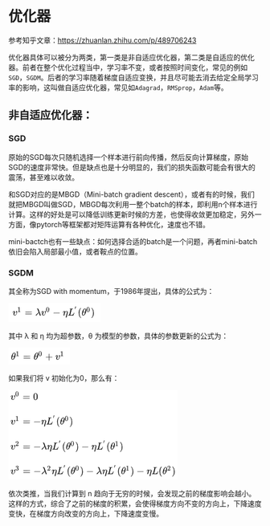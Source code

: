 # 优化器

参考知乎文章：https://zhuanlan.zhihu.com/p/489706243

优化器具体可以被分为两类，第一类是非自适应优化器，第二类是自适应的优化器。前者在整个优化过程当中，学习率不变，或者按照时间变化，常见的例如`SGD`，`SGDM`。后者的学习率随着梯度自适应变换，并且尽可能去消去给定全局学习率的影响，这叫做自适应优化器，常见如`Adagrad`，`RMSprop`，`Adam`等。

## 非自适应优化器：

### SGD

原始的SGD每次只随机选择一个样本进行前向传播，然后反向计算梯度，原始SGD的速度非常快。但是缺点也是十分明显的，我们的损失函数可能会有很大的震荡，甚至难以收敛。

和SGD对应的是MBGD（Mini-batch gradient descent），或者有的时候，我们就把MBGD叫做SGD，MBGD每次利用一整个batch的样本，即利用n个样本进行计算。这样的好处是可以降低训练更新时候的方差，也使得收敛更加稳定，另外一方面，像pytorch等框架都对矩阵运算有各种优化，速度也不错。

mini-bactch也有一些缺点：如何选择合适的batch是一个问题，再者mini-batch依旧会陷入局部最小值，或者鞍点的位置。

### SGDM

其全称为SGD with momentum，于1986年提出，具体的公式为：

![image-20220731150527129](../imgs/opt-1.png)

其中 λ 和 η 均为超参数，θ 为模型的参数，具体的参数更新的公式为：

![image-20220731150729734](../imgs/opt-2.png)

如果我们将 v 初始化为0，那么有：

![image-20220731150843088](../imgs/opt-3.png) 

依次类推，当我们计算到 n 趋向于无穷的时候，会发现之前的梯度影响会越小。这样的方式，综合了之前的梯度的积累，会使得梯度方向不变的方向上，下降速度变快，在梯度方向改变的方向上，下降速度变慢。

